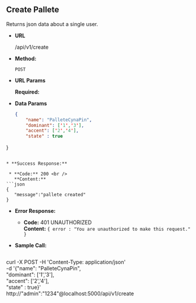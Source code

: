**Create Pallete**
----
  Returns json data about a single user.

* **URL**

  /api/v1/create

* **Method:**

  `POST`
  
*  **URL Params**

   **Required:**
 

* **Data Params**

  ```json
  {
      "name": "PalleteCynaPin",
      "dominant": ['1','3'],
      "accent": ['2','4'],
      "state" : true
}
 ```

* **Success Response:**

  * **Code:** 200 <br />
    **Content:** 
```json
{
    "message":"pallete created"
}
```
 
* **Error Response:**

  * **Code:** 401 UNAUTHORIZED <br />
    **Content:** `{ error : "You are unauthorized to make this request." }`

* **Sample Call:**

  ```
curl -X POST -H 'Content-Type: application/json'\
 -d '{"name": "PalleteCynaPin",\
 "dominant": ['1','3'],\
 "accent": ['2','4'],\
 "state" : true}'\
  http://"admin":"1234"@localhost:5000/api/v1/create
  ```